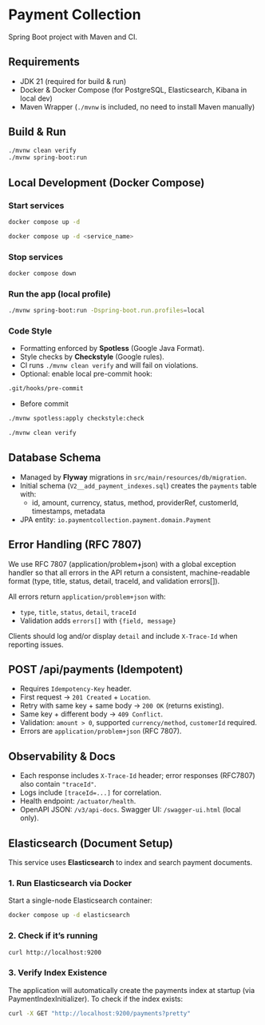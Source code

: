# Payment Collection

Spring Boot project with Maven and CI.

## Requirements
- JDK 21 (required for build & run)
- Docker & Docker Compose (for PostgreSQL, Elasticsearch, Kibana in local dev)
- Maven Wrapper (`./mvnw` is included, no need to install Maven manually)

## Build & Run

```bash
./mvnw clean verify
./mvnw spring-boot:run
```

## Local Development (Docker Compose)

### Start services

```bash
docker compose up -d
```

```bash
docker compose up -d <service_name>
```

### Stop services

```bash
docker compose down
```

### Run the app (local profile)

```bash
./mvnw spring-boot:run -Dspring-boot.run.profiles=local
```

### Code Style

- Formatting enforced by **Spotless** (Google Java Format).
- Style checks by **Checkstyle** (Google rules).
- CI runs `./mvnw clean verify` and will fail on violations.
- Optional: enable local pre-commit hook:
```bash
.git/hooks/pre-commit
```
- Before commit
```bash
./mvnw spotless:apply checkstyle:check
```
```bash
./mvnw clean verify
```

## Database Schema

- Managed by **Flyway** migrations in `src/main/resources/db/migration`.
- Initial schema (`V2__add_payment_indexes.sql`) creates the `payments` table with:
    - id, amount, currency, status, method, providerRef, customerId, timestamps, metadata
- JPA entity: `io.paymentcollection.payment.domain.Payment`

## Error Handling (RFC 7807)

We use RFC 7807 (application/problem+json) with a global exception 
handler so that all errors in the API return a consistent, 
machine-readable format (type, title, status, detail, traceId, and 
validation errors[]).

All errors return `application/problem+json` with:
- `type`, `title`, `status`, `detail`, `traceId`
- Validation adds `errors[]` with `{field, message}`

Clients should log and/or display `detail` and include `X-Trace-Id` when reporting issues.

## POST /api/payments (Idempotent)

- Requires `Idempotency-Key` header.
- First request → `201 Created` + `Location`.
- Retry with same key + same body → `200 OK` (returns existing).
- Same key + different body → `409 Conflict`.
- Validation: `amount > 0`, supported `currency/method`, `customerId` required.
- Errors are `application/problem+json` (RFC 7807).

## Observability & Docs
- Each response includes `X-Trace-Id` header; error responses (RFC7807) also contain `"traceId"`.
- Logs include `[traceId=...]` for correlation.
- Health endpoint: `/actuator/health`.
- OpenAPI JSON: `/v3/api-docs`. Swagger UI: `/swagger-ui.html` (local only).

## Elasticsearch (Document Setup)

This service uses **Elasticsearch** to index and search payment documents.

### 1. Run Elasticsearch via Docker

Start a single-node Elasticsearch container:
```bash
docker compose up -d elasticsearch
```

### 2. Check if it’s running
```bash
curl http://localhost:9200
```

### 3. Verify Index Existence
The application will automatically create the payments index at startup (via PaymentIndexInitializer).
To check if the index exists:
```bash
curl -X GET "http://localhost:9200/payments?pretty"
```
